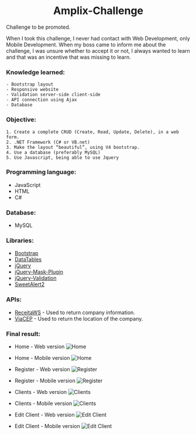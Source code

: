 <div align="center">

# Amplix-Challenge

</div>

Challenge to be promoted.

<div>
When I took this challenge, I never had contact with Web Development, only Mobile Development. When my boss came to inform me about the challenge, I was unsure whether to accept it or not, I always wanted to learn and that was an incentive that was missing to learn.
</div>

### Knowledge learned:
```
- Bootstrap layout
- Responsive website
- Validation server-side client-side
- API connection using Ajax
- Database
```

### Objective:
```
1. Create a complete CRUD (Create, Read, Update, Delete), in a web form.
2. .NET Framework (C# or VB.net)
3. Make the layout “beautiful”, using V4 bootstrap.
4. Use a database (preferably MySQL)
5. Use Javascript, being able to use Jquery
```

### Programming language:
 - JavaScript
 - HTML
 - C#

### Database:
 - MySQL
 
### Libraries:
 - [Bootstrap](https://getbootstrap.com/)
 - [DataTables](https://datatables.net/)
 - [jQuery](https://jquery.com/)
 - [jQuery-Mask-Plugin](https://igorescobar.github.io/jQuery-Mask-Plugin/)
 - [jQuery-Validation](https://jqueryvalidation.org/)
 - [SweetAlert2](https://sweetalert2.github.io/)
 
### APIs:
 - [ReceitaWS](https://receitaws.com.br/api) - Used to return company information.
 - [ViaCEP](https://viacep.com.br/) - Used to return the location of the company.
 
 ### Final result:
 - Home - Web version
 ![Home](https://i.imgur.com/AnHlEDR.png)
 - Home - Mobile version
 ![Home](https://i.imgur.com/ys9YEXm.png)
 
 - Register - Web version
 ![Register](https://i.imgur.com/RLA33n2.png)
 - Register - Mobile version
 ![Register](https://i.imgur.com/QB80BvS.png)
 
 - Clients - Web version
 ![Clients](https://i.imgur.com/ojDrG7M.png)
 - Clients - Mobile version
 ![Clients](https://i.imgur.com/GPHZjp9.png)
 
 - Edit Client - Web version
 ![Edit Client](https://i.imgur.com/oepudNG.png)
 - Edit Client - Mobile version
 ![Edit Client](https://i.imgur.com/9Uui407.png)
